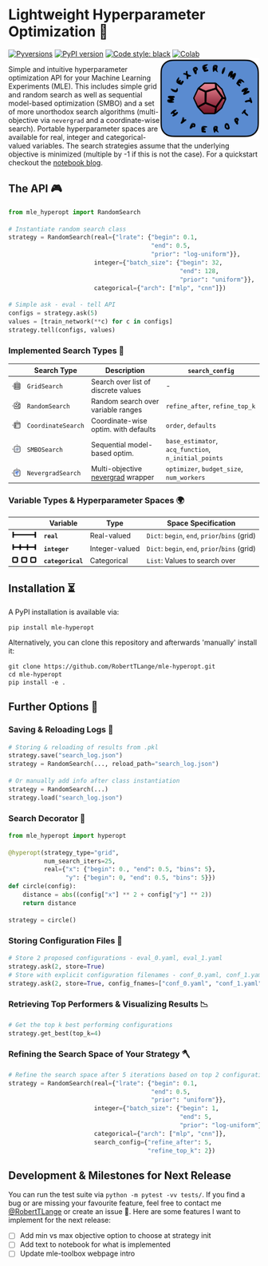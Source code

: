 # Lightweight Hyperparameter Optimization 🚀
[![Pyversions](https://img.shields.io/pypi/pyversions/mle-hyperopt.svg?style=flat-square)](https://pypi.python.org/pypi/mle-hyperopt)
[![PyPI version](https://badge.fury.io/py/mle-hyperopt.svg)](https://badge.fury.io/py/mle-hyperopt)
[![Code style: black](https://img.shields.io/badge/code%20style-black-000000.svg)](https://github.com/psf/black)
[![Colab](https://colab.research.google.com/assets/colab-badge.svg)](https://colab.research.google.com/github/RobertTLange/mle-hyperopt/blob/main/examples/getting_started.ipynb)
<a href="docs/logo_transparent.png_2"><img src="docs/logo_transparent.png" width="200" align="right" /></a>

Simple and intuitive hyperparameter optimization API for your Machine Learning Experiments (MLE). This includes simple grid and random search as well as sequential model-based optimization (SMBO) and a set of more unorthodox search algorithms (multi-objective via `nevergrad` and a coordinate-wise search). Portable hyperparameter spaces are available for real, integer and categorical-valued variables. The search strategies assume that the underlying objective is minimized (multiple by -1 if this is not the case). For a quickstart checkout the [notebook blog](https://github.com/RobertTLange/mle-hyperopt/blob/main/examples/getting_started.ipynb).

## The API 🎮

```python
from mle_hyperopt import RandomSearch

# Instantiate random search class
strategy = RandomSearch(real={"lrate": {"begin": 0.1,
                                        "end": 0.5,
                                        "prior": "log-uniform"}},
                        integer={"batch_size": {"begin": 32,
                                                "end": 128,
                                                "prior": "uniform"}},
                        categorical={"arch": ["mlp", "cnn"]})

# Simple ask - eval - tell API
configs = strategy.ask(5)
values = [train_network(**c) for c in configs]
strategy.tell(configs, values)
```

### Implemented Search Types 	🔭

<!--
![](https://github.com/RobertTLange/mle-hyperopt/blob/main/docs/mle_hyperopt_structure.png?raw=true) -->

| | Search Type           | Description | `search_config` |
|----|----------------------- | ----------- | --------------- |
|<img src="https://github.com/RobertTLange/mle-hyperopt/blob/main/docs/grid.png?raw=true" alt="drawing" width="50"/>|  `GridSearch`          |  Search over list of discrete values  | - |
|<img src="https://github.com/RobertTLange/mle-hyperopt/blob/main/docs/random.png?raw=true" alt="drawing" width="50"/>|  `RandomSearch`        |  Random search over variable ranges         | `refine_after`, `refine_top_k` |
|<img src="https://github.com/RobertTLange/mle-hyperopt/blob/main/docs/coordinate.png?raw=true" alt="drawing" width="50"/>|  `CoordinateSearch`    |  Coordinate-wise optim. with defaults | `order`, `defaults`
|<img src="https://github.com/RobertTLange/mle-hyperopt/blob/main/docs/smbo.png?raw=true" alt="drawing" width="50"/>|  `SMBOSearch`          |  Sequential model-based optim.        | `base_estimator`, `acq_function`, `n_initial_points`
|<img src="https://github.com/RobertTLange/mle-hyperopt/blob/main/docs/nevergrad.png?raw=true" alt="drawing" width="50"/>|  `NevergradSearch`     |  Multi-objective [nevergrad](https://facebookresearch.github.io/nevergrad/) wrapper | `optimizer`, `budget_size`, `num_workers`

### Variable Types & Hyperparameter Spaces 🌍

| | Variable            | Type | Space Specification |
| --- |----------------------- | ----------- | --------------- |
|<img src="https://github.com/RobertTLange/mle-hyperopt/blob/main/docs/real.png?raw=true" alt="drawing" width="50"/> |  **`real`**          |  Real-valued  | `Dict`: `begin`, `end`, `prior`/`bins` (grid) |
|<img src="https://github.com/RobertTLange/mle-hyperopt/blob/main/docs/integer.png?raw=true" alt="drawing" width="50"/>  |  **`integer`**        |  Integer-valued         | `Dict`: `begin`, `end`, `prior`/`bins` (grid) |
|<img src="https://github.com/RobertTLange/mle-hyperopt/blob/main/docs/categorical.png?raw=true" alt="drawing" width="50"/> |  **`categorical`**  |  Categorical        | `List`: Values to search over


## Installation ⏳

A PyPI installation is available via:

```
pip install mle-hyperopt
```

Alternatively, you can clone this repository and afterwards 'manually' install it:

```
git clone https://github.com/RobertTLange/mle-hyperopt.git
cd mle-hyperopt
pip install -e .
```

## Further Options 🚴

### Saving & Reloading Logs 🏪

```python
# Storing & reloading of results from .pkl
strategy.save("search_log.json")
strategy = RandomSearch(..., reload_path="search_log.json")

# Or manually add info after class instantiation
strategy = RandomSearch(...)
strategy.load("search_log.json")
```

### Search Decorator 🧶

```python
from mle_hyperopt import hyperopt

@hyperopt(strategy_type="grid",
          num_search_iters=25,
          real={"x": {"begin": 0., "end": 0.5, "bins": 5},
                "y": {"begin": 0, "end": 0.5, "bins": 5}})
def circle(config):
    distance = abs((config["x"] ** 2 + config["y"] ** 2))
    return distance

strategy = circle()
```

### Storing Configuration Files 📑


```python
# Store 2 proposed configurations - eval_0.yaml, eval_1.yaml
strategy.ask(2, store=True)
# Store with explicit configuration filenames - conf_0.yaml, conf_1.yaml
strategy.ask(2, store=True, config_fnames=["conf_0.yaml", "conf_1.yaml"])
```

### Retrieving Top Performers & Visualizing Results 📉

```python
# Get the top k best performing configurations
strategy.get_best(top_k=4)
```

### Refining the Search Space of Your Strategy 🪓

```python
# Refine the search space after 5 iterations based on top 2 configurations
strategy = RandomSearch(real={"lrate": {"begin": 0.1,
                                        "end": 0.5,
                                        "prior": "uniform"}},
                        integer={"batch_size": {"begin": 1,
                                                "end": 5,
                                                "prior": "log-uniform"}},
                        categorical={"arch": ["mlp", "cnn"]},
                        search_config={"refine_after": 5,
                                       "refine_top_k": 2})
```


## Development & Milestones for Next Release

You can run the test suite via `python -m pytest -vv tests/`. If you find a bug or are missing your favourite feature, feel free to contact me [@RobertTLange](https://twitter.com/RobertTLange) or create an issue :hugs:. Here are some features I want to implement for the next release:

- [ ] Add min vs max objective option to choose at strategy init
- [ ] Add text to notebook for what is implemented
- [ ] Update mle-toolbox webpage intro
